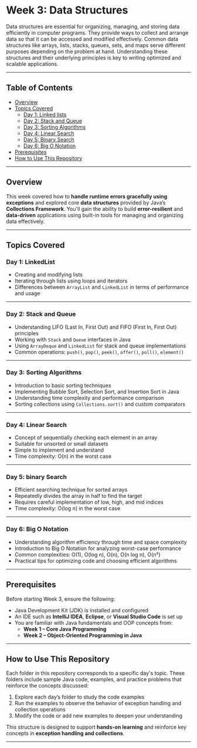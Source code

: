 # Week 3: Data Structures

Data structures are essential for organizing, managing, and storing data efficiently in computer programs. They provide ways to collect and arrange data so that it can be accessed and modified effectively. Common data structures like arrays, lists, stacks, queues, sets, and maps serve different purposes depending on the problem at hand. Understanding these structures and their underlying principles is key to writing optimized and scalable applications.


---

##  Table of Contents

- [Overview](#overview)
- [Topics Covered](#topics-covered)
  - [Day 1: Linked lists](#day-1-linked-lists)
  - [Day 2: Stack and Queue](#day-2-stack-and-queue)
  - [Day 3: Sorting Algorithms](#day-3-sorting-algorithms)
  - [Day 4: Linear Search](#day-4-linear-search)
  - [Day 5: Binary Search](#day-5-binary-search)
  - [Day 6: Big O Notation](#day-6-big-o-notation)
- [Prerequisites](#prerequisites)
- [How to Use This Repository](#how-to-use-this-repository)

---

##  Overview

This week covered how to **handle runtime errors gracefully using exceptions** and explored core **data structures** provided by Java’s **Collections Framework**. You'll gain the ability to build **error-resilient** and **data-driven** applications using built-in tools for managing and organizing data effectively.

---

##  Topics Covered

###  Day 1: LinkedList

- Creating and modifying lists  
- Iterating through lists using loops and iterators  
- Differences between `ArrayList` and `LinkedList` in terms of performance and usage 

---

###  Day 2: Stack and Queue

- Understanding LIFO (Last In, First Out) and FIFO (First In, First Out) principles  
- Working with `Stack` and `Queue` interfaces in Java  
- Using `ArrayDeque` and `LinkedList` for stack and queue implementations  
- Common operations: `push()`, `pop()`, `peek()`, `offer()`, `poll()`, `element()`  

---

###  Day 3: Sorting Algorithms

- Introduction to basic sorting techniques  
- Implementing Bubble Sort, Selection Sort, and Insertion Sort in Java  
- Understanding time complexity and performance comparison  
- Sorting collections using `Collections.sort()` and custom comparators   

---

###  Day 4: Linear Search

- Concept of sequentially checking each element in an array  
- Suitable for unsorted or small datasets  
- Simple to implement and understand  
- Time complexity: O(n) in the worst case  
---

###  Day 5: binary Search

- Efficient searching technique for sorted arrays  
- Repeatedly divides the array in half to find the target  
- Requires careful implementation of low, high, and mid indices  
- Time complexity: O(log n) in the worst case   

---

###  Day 6: Big O Notation

- Understanding algorithm efficiency through time and space complexity  
- Introduction to Big O Notation for analyzing worst-case performance  
- Common complexities: O(1), O(log n), O(n), O(n log n), O(n²)  
- Practical tips for optimizing code and choosing efficient algorithms  
---

##  Prerequisites

Before starting Week 3, ensure the following:

- Java Development Kit (JDK) is installed and configured  
- An IDE such as **IntelliJ IDEA**, **Eclipse**, or **Visual Studio Code** is set up  
- You are familiar with Java fundamentals and OOP concepts from:  
  - **Week 1 – Core Java Programming**  
  - **Week 2 – Object-Oriented Programming in Java**

---

##  How to Use This Repository

Each folder in this repository corresponds to a specific day's topic. These folders include sample Java code, examples, and practice problems that reinforce the concepts discussed:

1. Explore each day’s folder to study the code examples  
2. Run the examples to observe the behavior of exception handling and collection operations  
3. Modify the code or add new examples to deepen your understanding  

This structure is designed to support **hands-on learning** and reinforce key concepts in **exception handling and collections**.

---

